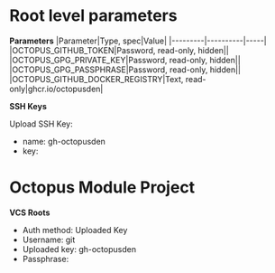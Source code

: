 # Root level parameters

**Parameters**
|Parameter|Type, spec|Value|
|---------|----------|-----|
|OCTOPUS_GITHUB_TOKEN|Password, read-only, hidden|<call admin>|
|OCTOPUS_GPG_PRIVATE_KEY|Password, read-only, hidden|<call>|
|OCTOPUS_GPG_PASSPHRASE|Password, read-only, hidden|<call admin>|
|OCTOPUS_GITHUB_DOCKER_REGISTRY|Text, read-only|ghcr.io/octopusden|

**SSH Keys**

Upload SSH Key:
- name: gh-octopusden
- key: <call>

# Octopus Module Project

**VCS Roots**

- Auth method: Uploaded Key
- Username: git
- Uploaded key: gh-octopusden
- Passphrase: <call>